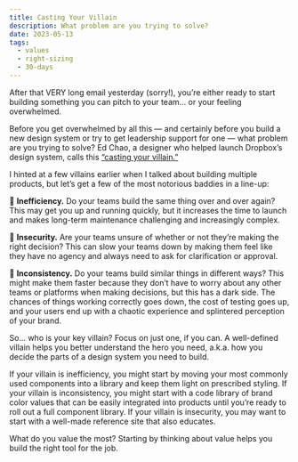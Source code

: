 ```yaml
---
title: Casting Your Villain
description: What problem are you trying to solve?
date: 2023-05-13
tags:
  - values
  - right-sizing
  - 30-days
---
```


After that VERY long email yesterday (sorry!), you’re either ready to start building something you can pitch to your team… or your feeling overwhelmed.

Before you get overwhelmed by all this — and certainly before you build a new design system or try to get leadership support for one — what problem are you trying to solve? Ed Chao, a designer who helped launch Dropbox’s design system, calls this [“casting your villain.”](https://www.youtube.com/watch?v=yOFau-6qUc8)

I hinted at a few villains earlier when I talked about building multiple products, but let’s get a few of the most notorious baddies in a line-up:

👿 **Inefficiency.** Do your teams build the same thing over and over again? This may get you up and running quickly, but it increases the time to launch and makes long-term maintenance challenging and increasingly complex.

👿 **Insecurity.** Are your teams unsure of whether or not they’re making the right decision? This can slow your teams down by making them feel like they have no agency and always need to ask for clarification or approval.

👿 **Inconsistency.** Do your teams build similar things in different ways? This might make them faster because they don’t have to worry about any other teams or platforms when making decisions, but this has a dark side. The chances of things working correctly goes down, the cost of testing goes up, and your users end up with a chaotic experience and splintered perception of your brand.

So... who is your key villain? Focus on just one, if you can. A well-defined villain helps you better understand the hero you need, a.k.a. how you decide the parts of a design system you need to build.

If your villain is inefficiency, you might start by moving your most commonly used components into a library and keep them light on prescribed styling. If your villain is inconsistency, you might start with a code library of brand color values that can be easily integrated into products until you’re ready to roll out a full component library. If your villain is insecurity, you may want to start with a well-made reference site that also educates.

What do you value the most? Starting by thinking about value helps you build the right tool for the job.